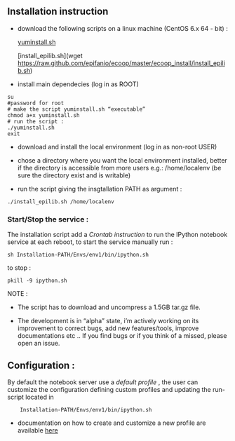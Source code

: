 ## Installation instruction

* download the following scripts on a linux machine (CentOS 6.x 64 - bit) :

    [yuminstall.sh](https://raw.github.com/epifanio/ecoop/master/ecoop_install/yuminstall.sh)

    [install_epilib.sh](wget https://raw.github.com/epifanio/ecoop/master/ecoop_install/install_epilib.sh)

* install main dependecies (log in as  ROOT)
    
```
su
#password for root
# make the script yuminstall.sh “executable” 
chmod a+x yuminstall.sh
# run the script :
./yuminstall.sh
exit
```

* download and install the local environment (log in as non-root USER) 

* chose a directory where you want the local environment installed, better if the directory is accessible from more users e.g.:  /home/localenv  (be sure the directory exist and is writable)

* run the script giving the insgtallation PATH as argument :

```
./install_epilib.sh /home/localenv
```

### Start/Stop the service :

The installation script  add a *Crontab instruction* to run the IPython notebook service at each reboot, to start the service manually run :

```
sh Installation-PATH/Envs/env1/bin/ipython.sh
```
to stop :
```
pkill -9 ipython.sh
```


NOTE :

* The script has to download and uncompress a 1.5GB tar.gz file.

* The development is in “alpha” state, i’m actively working on its improvement to correct bugs, add new features/tools, improve documentations etc ..
If you find bugs or if you think of a missed, please open an issue. 

## Configuration :

By default the notebook server use a *default profile* , the user can customize the configuration defining custom profiles and updating the run-script located in 

```
    Installation-PATH/Envs/env1/bin/ipython.sh
```

* documentation on how to create and customize a new profile are available   [here](http://ipython.org/ipython-doc/rel-1.1.0/interactive/public_server.html)

